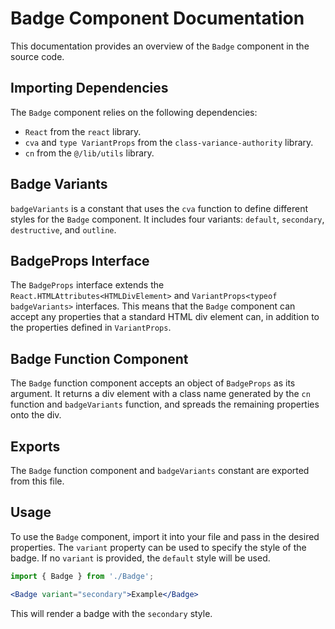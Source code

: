 # Badge Component Documentation

This documentation provides an overview of the `Badge` component in the source code.

## Importing Dependencies

The `Badge` component relies on the following dependencies:

- `React` from the `react` library.
- `cva` and `type VariantProps` from the `class-variance-authority` library.
- `cn` from the `@/lib/utils` library.

## Badge Variants

`badgeVariants` is a constant that uses the `cva` function to define different styles for the `Badge` component. It includes four variants: `default`, `secondary`, `destructive`, and `outline`.

## BadgeProps Interface

The `BadgeProps` interface extends the `React.HTMLAttributes<HTMLDivElement>` and `VariantProps<typeof badgeVariants>` interfaces. This means that the `Badge` component can accept any properties that a standard HTML div element can, in addition to the properties defined in `VariantProps`.

## Badge Function Component

The `Badge` function component accepts an object of `BadgeProps` as its argument. It returns a div element with a class name generated by the `cn` function and `badgeVariants` function, and spreads the remaining properties onto the div.

## Exports

The `Badge` function component and `badgeVariants` constant are exported from this file.

## Usage

To use the `Badge` component, import it into your file and pass in the desired properties. The `variant` property can be used to specify the style of the badge. If no `variant` is provided, the `default` style will be used.

```jsx
import { Badge } from './Badge';

<Badge variant="secondary">Example</Badge>
```

This will render a badge with the `secondary` style.